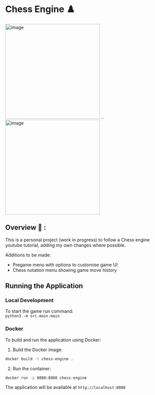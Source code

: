 # Chess Engine ♟️

<img width="300" alt="image" src="https://github.com/user-attachments/assets/74af6679-1ea3-48b0-b8e8-724c339bb714" />
..
<img width="300" alt="image" src="https://github.com/user-attachments/assets/a9e6b14c-7d19-41aa-a049-c3ee5208e757" />

## Overview 📁 :

This is a personal project (work in progress) to follow a Chess engine youtube tutorial, adding my own changes where possible.

Additions to be made:

- Pregame menu with options to customise game UI
- Chess notation menu showing game move history

## Running the Application

### Local Development

To start the game run command:  
`python3 -m src.main.main`

### Docker

To build and run the application using Docker:

1. Build the Docker image:

```bash
docker build -t chess-engine .
```

2. Run the container:

```bash
docker run -p 8080:8080 chess-engine
```

The application will be available at `http://localhost:8080`

